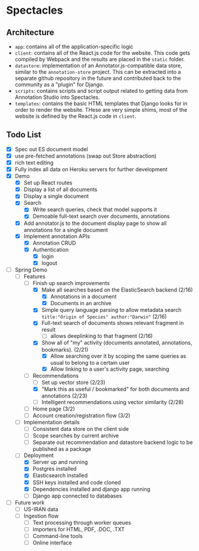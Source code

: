 # Spectacles

## Architecture
- `app`: contains all of the application-specific logic
- `client`: contains all of the React.js code for the website. This code gets compiled by Webpack and the results are placed in the `static` folder.
- `datastore`: implementation of an Annotator.js-compatible data store, similar to the `annotation-store` project. This can be extracted into a separate github repository in the future and contributed back to the community as a "plugin" for Django.
- `scripts`: contains scripts and script output related to getting data from Annotation Studio into Spectacles.
- `templates`: contains the basic HTML templates that Django looks for in order to render the website. THese are very simple shims, most of the website is defined by the React.js code in `client`.

## Todo List
- [x] Spec out ES document model
- [X] use pre-fetched annotations (swap out Store abstraction)
- [X] rich text editing
- [x] Fully index all data on Heroku servers for further development
- [X] Demo
  - [X] Set up React routes
  - [X] Display a list of all documents
  - [X] Display a single document
  - [X] Search
    - [X] Write search queries, check that model supports it
    - [X] Demoable full-text search over documents, annotations
  - [X] Add annotator.js to the document display page to show all annotations for a single document
  - [X] Implement annotation APIs
    - [X] Annotation CRUD
    - [X] Authentication
      - [x] login
      - [x] logout
- [ ] Spring Demo 
  - [ ] Features
    - [ ] Finish up search improvements
      - [x] Make all searches based on the ElasticSearch backend (2/16)
        - [x] Annotations in a document
        - [x] Documents in an archive
      - [x] Simple query language parsing to allow metadata search `title:"Origin of Species" author:"Darwin"` (2/16)
      - [x] Full-text search of documents shows relevant fragment in result
        - [ ] allows deeplinking to that fragment (2/16)
      - [x] Show all of "my" activity (documents annotated, annotations, bookmarks). (2/21)
        - [x] Allow searching over it by scoping the same queries as usual to belong to a certain user
        - [x] Allow linking to a user's activity page, searching
    - [ ] Recommendations
      - [ ] Set up vector store (2/23)
      - [x] "Mark this as useful / bookmarked" for both documents and annotations (2/23)
      - [ ] Intelligent recommendations using vector similarity (2/28)
    - [ ] Home page (3/2)
    - [ ] Account creation/registration flow (3/2)
  - [ ] Implementation details
    - [ ] Consistent data store on the client side
    - [ ] Scope searches by current archive
    - [ ] Separate out recommendation and datastore backend logic to be published as a package
  - [ ] Deployment
    - [x] Server up and running
    - [x] Postgres installed
    - [x] Elasticsearch installed
    - [x] SSH keys installed and code cloned
    - [x] Dependencies installed and django app running
    - [ ] Django app connected to databases

- [ ] Future work
  - [ ] US-IRAN data
  - [ ] Ingestion flow
    - [ ] Text processing through worker queues
    - [ ] Importers for HTML, PDF, .DOC, .TXT
    - [ ] Command-line tools
    - [ ] Online interface
